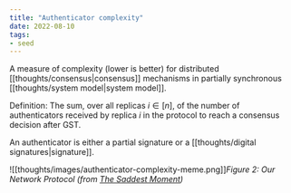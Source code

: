 ```yaml
---
title: "Authenticator complexity"
date: 2022-08-10
tags:
- seed
---
```


A measure of complexity (lower is better) for distributed [[thoughts/consensus|consensus]] mechanisms in partially synchronous [[thoughts/system model|system model]].

Definition: The sum, over all replicas $i \in [ n ]$, of the number of authenticators received by replica $i$ in the protocol to reach a consensus decision after GST.

An authenticator is either a partial signature or a [[thoughts/digital signatures|signature]].

![[thoughts/images/authenticator-complexity-meme.png]]*Figure 2: Our Network Protocol (from [The Saddest Moment](https://scholar.harvard.edu/files/mickens/files/thesaddestmoment.pdf))*